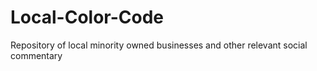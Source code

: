 # Local-Color-Code
Repository of local minority owned businesses and other relevant social commentary
